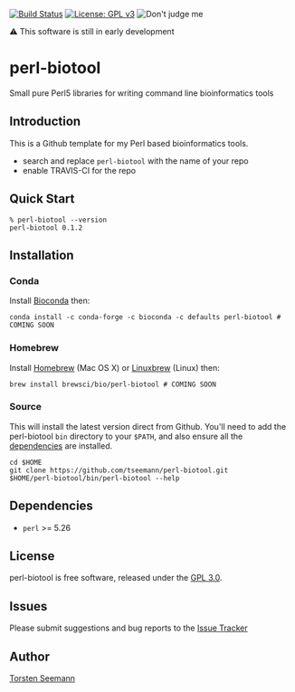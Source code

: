 [![Build Status](https://travis-ci.org/tseemann/perl-biotool.svg?branch=master)](https://travis-ci.org/tseemann/perl-biotool)
[![License: GPL v3](https://img.shields.io/badge/License-GPL%20v3-blue.svg)](https://www.gnu.org/licenses/gpl-3.0)
![Don't judge me](https://img.shields.io/badge/Language-Perl_5-steelblue.svg)

:warning: This software is still in early development

# perl-biotool

Small pure Perl5 libraries for writing command line bioinformatics tools

## Introduction

This is a Github template for my Perl based bioinformatics tools.

* search and replace `perl-biotool` with the name of your repo
* enable TRAVIS-CI for the repo

## Quick Start

```
% perl-biotool --version
perl-biotool 0.1.2

```

## Installation

### Conda
Install [Bioconda](https://bioconda.github.io/user/install.html) then:
```
conda install -c conda-forge -c bioconda -c defaults perl-biotool # COMING SOON
```

### Homebrew
Install [Homebrew](http://brew.sh/) (Mac OS X)
or [Linuxbrew](http://linuxbrew.sh/) (Linux) then:
```
brew install brewsci/bio/perl-biotool # COMING SOON
```

### Source
This will install the latest version direct from Github.
You'll need to add the perl-biotool `bin` directory to your `$PATH`,
and also ensure all the [dependencies](#Dependencies) are installed.
```
cd $HOME
git clone https://github.com/tseemann/perl-biotool.git
$HOME/perl-biotool/bin/perl-biotool --help
```

## Dependencies

* `perl` >= 5.26

## License

perl-biotool is free software, released under the
[GPL 3.0](https://raw.githubusercontent.com/tseemann/perl-biotool/master/LICENSE).

## Issues

Please submit suggestions and bug reports to the
[Issue Tracker](https://github.com/tseemann/perl-biotool/issues)

## Author

[Torsten Seemann](https://twitter.com/torstenseemann)
